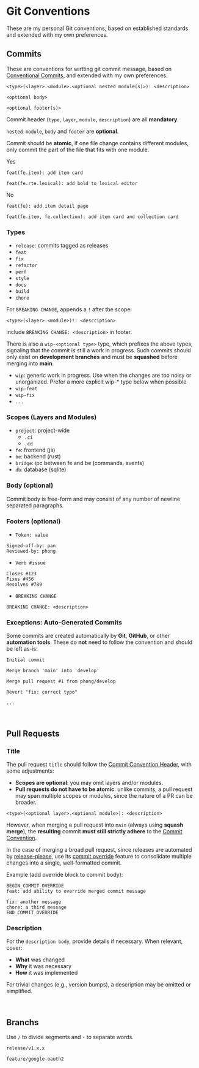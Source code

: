 # Git Conventions

These are my personal Git conventions, based on established standards and extended with my own preferences.

## Commits

These are conventions for wirtting git commit message, based on [Conventional Commits](https://www.conventionalcommits.org/), and extended with my own preferences.

```text
<type>(<layer>.<module>.<optional nested module(s)>): <description>

<optional body>

<optional footer(s)>
```

Commit header (`type`, `layer`, `module`, `description`) are all **mandatory**.

`nested module`, `body` and `footer` are **optional**.

Commit should be **atomic**, if one file change contains different modules, only commit the part of the file that fits with one module.

Yes

```text
feat(fe.item): add item card
```

```text
feat(fe.rte.lexical): add bold to lexical editor
```

No

```text
feat(fe): add item detail page
```

```text
feat(fe.item, fe.collection): add item card and collection card
```

### Types

- `release`: commits tagged as releases
- `feat`
- `fix`
- `refactor`
- `perf`
- `style`
- `docs`
- `build`
- `chore`

For `BREAKING CHANGE`, appends a `!` after the scope:

```text
<type>(<layer>.<module>)!: <description>
```

include `BREAKING CHANGE: <description>` in footer.

There is also a `wip-<optional type>` type, which prefixes the above types, signaling that the commit is still a work in progress. Such commits should only exist on **development branches** and must be **squashed** before merging into **main**.

- `wip`: generic work in progress. Use when the changes are too noisy or unorganized. Prefer a more explicit wip-* type below when possible
- `wip-feat`
- `wip-fix`
- `...`

### Scopes (Layers and Modules)

- `project`: project-wide
  - `.ci`
  - `.cd`
- `fe`: frontend (js)
- `be`: backend (rust)
- `bridge`: ipc between fe and be (commands, events)
- `db`: database (sqlite)

### Body (optional)

Commit body is free-form and may consist of any number of newline separated paragraphs.

### Footers (optional)

- `Token: value`

```text
Signed-off-by: pan
Reviewed-by: phong
```

- `Verb #issue`

```text
Closes #123
Fixes #456
Resolves #789
```

- `BREAKING CHANGE`

```text
BREAKING CHANGE: <description>
```

### Exceptions: Auto-Generated Commits

Some commits are created automatically by **Git**, **GitHub**, or other **automation tools**. These do **not** need to follow the convention and should be left as-is:

```text
Initial commit
```

```text
Merge branch 'main' into 'develop'
```

```text
Merge pull request #1 from phong/develop
```

```text
Revert "fix: correct typo"
```

```text
...
```

<br>

## Pull Requests

### Title

The pull request `title` should follow the [Commit Convention Header](#commits), with some adjustments:

- **Scopes are optional**: you may omit layers and/or modules.  
- **Pull requests do not have to be atomic**: unlike commits, a pull request may span multiple scopes or modules, since the nature of a PR can be broader.  

```text
<type>(<optional layer>.<optional module>): <description>
```

However, when merging a pull request into `main` (always using **squash merge**), the **resulting** commit **must still strictly adhere** to the [Commit Convention](#commits).

In the case of merging a broad pull request, since releases are automated by [release-please](https://github.com/googleapis/release-please), use its [commit override](https://github.com/googleapis/release-please?tab=readme-ov-file#how-can-i-fix-release-notes) feature to  consolidate multiple changes into a single, well-formatted commit.

Example (add override block to commit body):

```text
BEGIN_COMMIT_OVERRIDE
feat: add ability to override merged commit message

fix: another message
chore: a third message
END_COMMIT_OVERRIDE
```

### Description

For the `description body`, provide details if necessary. When relevant, cover:

- **What** was changed
- **Why** it was necessary
- **How** it was implemented

For trivial changes (e.g., version bumps), a description may be omitted or simplified.

<br>

## Branchs

Use `/` to divide segments and `-` to separate words.

```text
release/v1.x.x
```

```text
feature/google-oauth2
```
